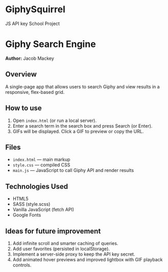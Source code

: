 # GiphySquirrel
JS API key School Project
# Giphy Search Engine
**Author:** Jacob Mackey

## Overview
A single-page app that allows users to search Giphy and view results in a responsive, flex-based grid.

## How to use
1. Open `index.html` (or run a local server).
2. Enter a search term in the search box and press Search (or Enter).
3. GIFs will be displayed. Click a GIF to preview or copy the URL.

## Files
- `index.html` — main markup
- `style.css` — compiled CSS
- `main.js` — JavaScript to call Giphy API and render results

## Technologies Used
- HTML5
- SASS (style.scss)
- Vanilla JavaScript (fetch API)
- Google Fonts

## Ideas for future improvement
1. Add infinite scroll and smarter caching of queries.
2. Add user favorites (persisted in localStorage).
3. Implement a server-side proxy to keep the API key secret.
4. Add animated hover previews and improved lightbox with GIF playback controls.
